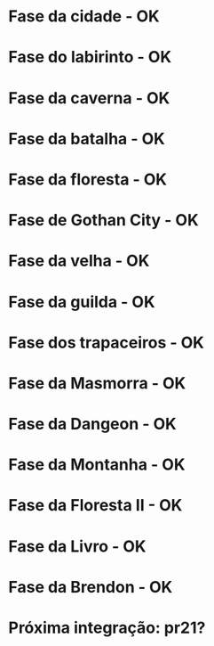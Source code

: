 # Fase da cidade - OK
# Fase do labirinto - OK
# Fase da caverna - OK
# Fase da batalha - OK
# Fase da floresta - OK
# Fase de Gothan City - OK
# Fase da velha - OK
# Fase da guilda - OK
# Fase dos trapaceiros - OK
# Fase da Masmorra - OK
# Fase da Dangeon - OK
# Fase da Montanha - OK
# Fase da Floresta II - OK
# Fase da Livro - OK
# Fase da Brendon - OK
# Próxima integração: pr21?
